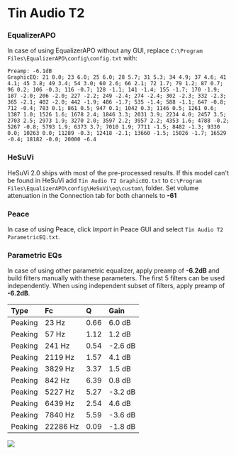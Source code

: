 # Tin Audio T2

### EqualizerAPO
In case of using EqualizerAPO without any GUI, replace `C:\Program Files\EqualizerAPO\config\config.txt`
with:
```
Preamp: -6.1dB
GraphicEQ: 21 0.0; 23 6.0; 25 6.0; 28 5.7; 31 5.3; 34 4.9; 37 4.6; 41 4.1; 45 3.8; 49 3.4; 54 3.0; 60 2.6; 66 2.1; 72 1.7; 79 1.2; 87 0.7; 96 0.2; 106 -0.3; 116 -0.7; 128 -1.1; 141 -1.4; 155 -1.7; 170 -1.9; 187 -2.0; 206 -2.0; 227 -2.2; 249 -2.4; 274 -2.4; 302 -2.3; 332 -2.3; 365 -2.1; 402 -2.0; 442 -1.9; 486 -1.7; 535 -1.4; 588 -1.1; 647 -0.8; 712 -0.4; 783 0.1; 861 0.5; 947 0.1; 1042 0.3; 1146 0.5; 1261 0.6; 1387 1.0; 1526 1.6; 1678 2.4; 1846 3.3; 2031 3.9; 2234 4.0; 2457 3.5; 2703 2.5; 2973 1.9; 3270 2.0; 3597 2.2; 3957 2.2; 4353 1.6; 4788 -0.2; 5267 -0.8; 5793 1.9; 6373 3.7; 7010 1.9; 7711 -1.5; 8482 -1.3; 9330 0.0; 10263 0.0; 11289 -0.3; 12418 -2.1; 13660 -1.5; 15026 -1.7; 16529 -0.4; 18182 -0.0; 20000 -6.4
```

### HeSuVi
HeSuVi 2.0 ships with most of the pre-processed results. If this model can't be found in HeSuVi add
`Tin Audio T2 GraphicEQ.txt` to `C:\Program Files\EqualizerAPO\config\HeSuVi\eq\custom\` folder.
Set volume attenuation in the Connection tab for both channels to **-61**

### Peace
In case of using Peace, click *Import* in Peace GUI and select `Tin Audio T2 ParametricEQ.txt`.

### Parametric EQs
In case of using other parametric equalizer, apply preamp of **-6.2dB** and build filters manually
with these parameters. The first 5 filters can be used independently.
When using independent subset of filters, apply preamp of **-6.2dB**.

| Type    | Fc       |    Q | Gain    |
|:--------|:---------|:-----|:--------|
| Peaking | 23 Hz    | 0.66 | 6.0 dB  |
| Peaking | 57 Hz    | 1.12 | 1.2 dB  |
| Peaking | 241 Hz   | 0.54 | -2.6 dB |
| Peaking | 2119 Hz  | 1.57 | 4.1 dB  |
| Peaking | 3829 Hz  | 3.37 | 1.5 dB  |
| Peaking | 842 Hz   | 6.39 | 0.8 dB  |
| Peaking | 5227 Hz  | 5.27 | -3.2 dB |
| Peaking | 6439 Hz  | 2.54 | 4.6 dB  |
| Peaking | 7840 Hz  | 5.59 | -3.6 dB |
| Peaking | 22286 Hz | 0.09 | -1.8 dB |

![](https://raw.githubusercontent.com/jaakkopasanen/AutoEq/master/results/oratory1990/usound/Tin%20Audio%20T2/Tin%20Audio%20T2.png)